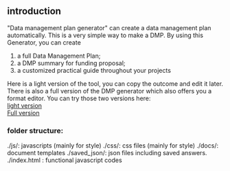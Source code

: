 ## introduction
"Data management plan generator" can create a data management plan automatically. 
This is a very simple way to make a DMP. By using this Generator, you can create
1. a full Data Management Plan;
2. a DMP summary for funding proposal;
3. a customized practical guide throughout your projects

Here is a light version of the tool, you can copy the outcome and edit it later. 
There is also a full version of the DMP generator which also offers you a format editor.
You can try those two versions here:  
[light version](https://nfdi4plants.de/dmpg/)  
[Full version](https://nfdi4plants.de/plan-generator/)

### folder structure:
./js/: javascripts (mainly for style)
./css/: css files (mainly for style)
./docs/: document templates
./saved_json/: json files including saved answers.
./index.html : functional javascript codes
